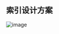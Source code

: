 索引设计方案
-----------------
![image](https://cloud.githubusercontent.com/assets/4953205/8475588/cb42bcf6-20eb-11e5-9348-a8704b093dac.png)
